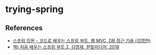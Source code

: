 # trying-spring
## References
- [스프링 입문 - 코드로 배우는 스프링 부트, 웹 MVC, DB 접근 기술 (김영한)](https://inf.run/hivx6)
- [책) 처음 배우는 스프링 부트 2, 김영재, 한빛미디어, 2018](http://aladin.kr/p/V4DLx)
